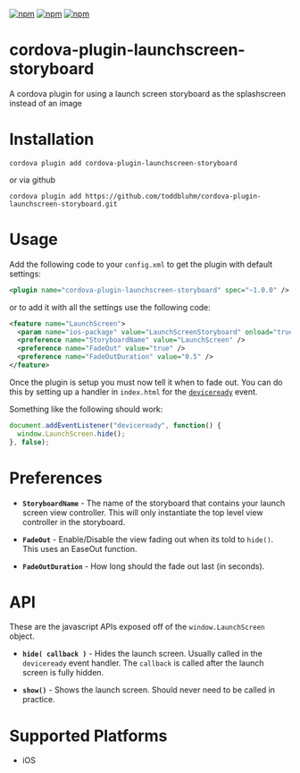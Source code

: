 [![npm](https://img.shields.io/npm/v/cordova-plugin-launchscreen-storyboard.svg?maxAge=86400)](https://www.npmjs.com/package/cordova-plugin-launchscreen-storyboard)
[![npm](https://img.shields.io/npm/dm/cordova-plugin-launchscreen-storyboard.svg?maxAge=86400)](https://www.npmjs.com/package/cordova-plugin-launchscreen-storyboard)
[![npm](https://img.shields.io/npm/l/cordova-plugin-launchscreen-storyboard.svg?maxAge=2592000)](https://www.npmjs.com/package/cordova-plugin-launchscreen-storyboard)

# cordova-plugin-launchscreen-storyboard
A cordova plugin for using a launch screen storyboard as the splashscreen instead of an image

# Installation
`cordova plugin add cordova-plugin-launchscreen-storyboard`

or via github

`cordova plugin add https://github.com/toddbluhm/cordova-plugin-launchscreen-storyboard.git`


# Usage

Add the following code to your `config.xml` to get the plugin with default settings:
```xml
<plugin name="cordova-plugin-launchscreen-storyboard" spec="~1.0.0" />
```

or to add it with all the settings use the following code:

```xml
<feature name="LaunchScreen">
  <param name="ios-package" value="LaunchScreenStoryboard" onload="true" />
  <preference name="StoryboardName" value="LaunchScreen" />
  <preference name="FadeOut" value="true" />
  <preference name="FadeOutDuration" value="0.5" />
</feature>
```

Once the plugin is setup you must now tell it when to fade out. You can do this by setting up a handler in `index.html` for the [`deviceready`](http://cordova.apache.org/docs/en/6.x/cordova/events/events.html#deviceready) event.

Something like the following should work:
```js
document.addEventListener("deviceready", function() {
  window.LaunchScreen.hide();
}, false);
```

# Preferences
- **`StoryboardName`** - The name of the storyboard that contains your launch screen view controller.
This will only instantiate the top level view controller in the storyboard.

- **`FadeOut`** - Enable/Disable the view fading out when its told to `hide()`. This uses an EaseOut function.

- **`FadeOutDuration`** - How long should the fade out last (in seconds).

# API

These are the javascript APIs exposed off of the `window.LaunchScreen` object.

- **`hide( callback )`** - Hides the launch screen. Usually called in the `deviceready` event handler. The `callback` is called after the launch screen is fully hidden.

- **`show()`** - Shows the launch screen. Should never need to be called in practice.

# Supported Platforms
- iOS
